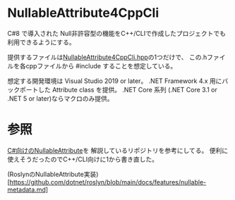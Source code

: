 # NullableAttribute4CppCli

C#8 で導入された Null非許容型の機能をC++/CLIで作成したプロジェクトでも利用できるようにする。

提供するファイルは[NullableAttribute4CppCli.hpp](NullableAttribute4CppCli.hpp)の1つだけで、
この.hファイルを各cppファイルから #include することを想定している。

想定する開発環境は Visual Studio 2019 or later。
.NET Framework 4.x 用にバックポートした Attribute class を提供。
.NET Core 系列 (.NET Core 3.1 or .NET 5 or later)ならマクロのみ提供。


# 参照
[C#向けのNullableAttribute](https://github.com/epsitec/nullable-type-reflection)を
解説しているリポジトリを参考にしてる。
便利に使えそうだったのでC++/CLI向けに1から書き直した。

(RoslynのNullableAttribute実装)[https://github.com/dotnet/roslyn/blob/main/docs/features/nullable-metadata.md]
